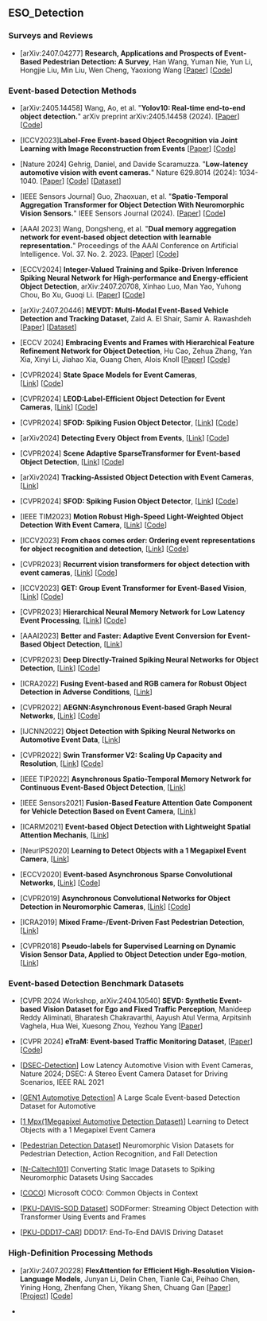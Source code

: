 ## ESO_Detection



### Surveys and Reviews 

* [arXiv:2407.04277] **Research, Applications and Prospects of Event-Based Pedestrian Detection: A Survey**, Han Wang, Yuman Nie, Yun Li, Hongjie Liu, Min Liu, Wen Cheng, Yaoxiong Wang
  [[Paper](https://arxiv.org/abs/2407.04277)]
  [[Code](https://github.com/TristanWH/DVS4PD)] 






### Event-based Detection Methods 


* [arXiv:2405.14458] Wang, Ao, et al. "**Yolov10: Real-time end-to-end object detection.**" arXiv preprint arXiv:2405.14458 (2024).
  [[Paper](https://arxiv.org/abs/2405.14458)]
  [[Code](https://github.com/THU-MIG/yolov10)] 
  
* [ICCV2023]**Label-Free Event-based Object Recognition via Joint Learning with Image Reconstruction from Events**
  [[Paper](https://openaccess.thecvf.com/content/ICCV2023/papers/Cho_Label-Free_Event-based_Object_Recognition_via_Joint_Learning_with_Image_Reconstruction_ICCV_2023_paper.pdf)]
  [[Code](https://github.com/)]

* [Nature 2024] Gehrig, Daniel, and Davide Scaramuzza. "**Low-latency automotive vision with event cameras.**" Nature 629.8014 (2024): 1034-1040.
  [[Paper](https://www.nature.com/articles/s41586-024-07409-w)]
  [[Code](https://github.com/uzh-rpg/dagr)]
  [[Dataset](https://github.com/uzh-rpg/dsec-det)] 
  
* [IEEE Sensors Journal] Guo, Zhaoxuan, et al. "**Spatio-Temporal Aggregation Transformer for Object Detection With Neuromorphic Vision Sensors.**" IEEE Sensors Journal (2024).
  [[Paper](https://ieeexplore.ieee.org/abstract/document/10516298)]
  [[Code](https://github.com/TJU-guozhaoxuan/STAT)] 
  
* [AAAI 2023] Wang, Dongsheng, et al. "**Dual memory aggregation network for event-based object detection with learnable representation.**"
  Proceedings of the AAAI Conference on Artificial Intelligence. Vol. 37. No. 2. 2023.
  [[Paper](https://ojs.aaai.org/index.php/AAAI/article/view/25346)]
  [[Code](https://github.com/wds320/AAAI_Event_based_detection)] 

* [ECCV2024] **Integer-Valued Training and Spike-Driven Inference Spiking Neural Network for High-performance and Energy-efficient Object Detection**, arXiv:2407.20708, 
  Xinhao Luo, Man Yao, Yuhong Chou, Bo Xu, Guoqi Li. 
  [[Paper](https://arxiv.org/abs/2407.20708)]
  [[Code](https://github.com/BICLab/SpikeYOLO)] 
  
* [arXiv:2407.20446] **MEVDT: Multi-Modal Event-Based Vehicle Detection and Tracking Dataset**, 
  Zaid A. El Shair, Samir A. Rawashdeh
  [[Paper](https://arxiv.org/abs/2407.20446)]
  [[Dataset](https://deepblue.lib.umich.edu/data/concern/data_sets/bc386k045)] 

* [ECCV 2024] **Embracing Events and Frames with Hierarchical Feature Refinement Network for Object Detection**,
  Hu Cao, Zehua Zhang, Yan Xia, Xinyi Li, Jiahao Xia, Guang Chen, Alois Knoll
  [[Paper](https://arxiv.org/abs/2407.12582)]
  [[Code](https://github.com/HuCaoFighting/FRN)]
  
* [CVPR2024] **State Space Models for Event Cameras**,  
  [[Link](https://openaccess.thecvf.com/content/CVPR2024/papers/Zubic_State_Space_Models_for_Event_Cameras_CVPR_2024_paper.pdf)]
  [[Code](https://github.com/uzh-rpg/ssms_event_cameras)]

* [CVPR2024] **LEOD:Label-Efficient Object Detection for Event Cameras**,
   [[Link](https://arxiv.org/pdf/2311.17286)]
   [[Code](https://github.com/Wuziyi616/LEOD)]

* [CVPR2024] **SFOD: Spiking Fusion Object Detector**,
  [[Link](https://arxiv.org/abs/2403.15192)]
  [[Code](https://github.com/yimeng-fan/SFOD)]

* [arXiv2024] **Detecting Every Object from Events**,
   [[Link](https://arxiv.org/pdf/2404.05285)]
   [[Code](https://github.com/Hatins/DEOE)]

* [CVPR2024] **Scene Adaptive SparseTransformer for Event-based Object Detection**,
   [[Link](https://arxiv.org/pdf/2404.01882)]
   [[Code](https://github.com/Peterande/SAST)]

* [arXiv2024] **Tracking-Assisted Object Detection with Event Cameras**,
   [[Link](https://arxiv.org/pdf/2403.18330)]

* [CVPR2024] **SFOD: Spiking Fusion Object Detector**, 
   [[Link](https://arxiv.org/pdf/2403.15192)]
   [[Code](https://github.com/yimeng-fan/SFOD)]


* [IEEE TIM2023] **Motion Robust High-Speed Light-Weighted Object Detection With Event Camera**, 
   [[Link](https://ieeexplore.ieee.org/stamp/stamp.jsp?tp=&arnumber=10109007)]
   [[Code](https://github.com/HarmoniaLeo/FRLWEvD.)]

* [ICCV2023] **From chaos comes order: Ordering event representations for object recognition and detection**, 
   [[Link](https://arxiv.org/pdf/2304.13455)]
   [[Code](https://github.com/uzh-rpg/event_representation_study)]

* [CVPR2023] **Recurrent vision transformers for object detection with event cameras**, 
   [[Link](https://arxiv.org/pdf/2212.05598)]
   [[Code](https://github.com/uzh-rpg/RVT)]

* [ICCV2023] **GET: Group Event Transformer for Event-Based Vision**, 
   [[Link](https://arxiv.org/pdf/2310.02642)]
   [[Code](https://github.com/Peterande/GET-Group-Event-Transformer)]

* [CVPR2023] **Hierarchical Neural Memory Network for Low Latency Event Processing**,
   [[Link](https://arxiv.org/pdf/2305.17852)]
   [[Code](https://hamarh.github.io/hmnet/)]

* [AAAI2023] **Better and Faster: Adaptive Event Conversion for Event-Based Object Detection**, 
   [[Link](https://ojs.aaai.org/index.php/AAAI/article/view/25298)]

* [CVPR2023] **Deep Directly-Trained Spiking Neural Networks for Object Detection**, 
   [[Link](https://arxiv.org/pdf/2307.11411)]
   [[Code](https://github.com/BICLab/EMS-YOLO)]

* [ICRA2022] **Fusing Event-based and RGB camera for Robust Object Detection in Adverse Conditions**, 
   [[Link](https://ieeexplore.ieee.org/stamp/stamp.jsp?tp=&arnumber=9812059)]

* [CVPR2022] **AEGNN:Asynchronous Event-based Graph Neural Networks**, 
   [[Link](https://arxiv.org/pdf/2203.17149)]
   [[Code](https://uzh-rpg.github.io/aegnn/)]

* [IJCNN2022] **Object Detection with Spiking Neural Networks on Automotive Event Data**, 
   [[Link](https://arxiv.org/pdf/2205.04339)]

* [CVPR2022] **Swin Transformer V2: Scaling Up Capacity and Resolution**, 
   [[Link](https://arxiv.org/pdf/2111.09883)]
   [[Code](https://github.com/microsoft/Swin-Transformer)]

* [IEEE TIP2022] **Asynchronous Spatio-Temporal Memory Network for Continuous Event-Based Object Detection**, 
   [[Link](https://ieeexplore.ieee.org/stamp/stamp.jsp?tp=&arnumber=9749022)]

* [IEEE Sensors2021] **Fusion-Based Feature Attention Gate Component for Vehicle Detection Based on Event Camera**, 
   [[Link](https://ieeexplore.ieee.org/stamp/stamp.jsp?tp=&arnumber=9546775)]

* [ICARM2021] **Event-based Object Detection with Lightweight Spatial Attention Mechanis**, 
   [[Link](https://ieeexplore.ieee.org/stamp/stamp.jsp?tp=&arnumber=9536146)]

* [NeurIPS2020] **Learning to Detect Objects with a 1 Megapixel Event Camera**, 
   [[Link](https://proceedings.neurips.cc/paper_files/paper/2020/file/c213877427b46fa96cff6c39e837ccee-Paper.pdf)]

* [ECCV2020] **Event-based Asynchronous Sparse Convolutional Networks**,
   [[Link](https://arxiv.org/pdf/2003.09148)]
   [[Code](https://github.com/uzh-rpg/rpg_asynet)]

* [CVPR2019] **Asynchronous Convolutional Networks for Object Detection in Neuromorphic Cameras**, 
   [[Link](https://ieeexplore.ieee.org/stamp/stamp.jsp?tp=&arnumber=9025409)]
   [[Code](https://github.com/marcocannici/async-ev-cnn)]

* [ICRA2019] **Mixed Frame-/Event-Driven Fast Pedestrian Detection**, 
   [[Link](https://ieeexplore.ieee.org/stamp/stamp.jsp?tp=&arnumber=8793924)]

* [CVPR2018] **Pseudo-labels for Supervised Learning on Dynamic Vision Sensor Data, Applied to Object Detection under Ego-motion**, 
   [[Link](https://arxiv.org/pdf/1709.09323)]




### Event-based Detection Benchmark Datasets 


* [CVPR 2024 Workshop, arXiv:2404.10540] **SEVD: Synthetic Event-based Vision Dataset for Ego and Fixed Traffic Perception**,
  Manideep Reddy Aliminati, Bharatesh Chakravarthi, Aayush Atul Verma, Arpitsinh Vaghela, Hua Wei, Xuesong Zhou, Yezhou Yang 
  [[Paper](https://arxiv.org/abs/2404.10540)] 
  
* [CVPR 2024] **eTraM: Event-based Traffic Monitoring Dataset**,
  [[Paper](https://openaccess.thecvf.com/content/CVPR2024/papers/Verma_eTraM_Event-based_Traffic_Monitoring_Dataset_CVPR_2024_paper.pdf)]
  [[Code](https://github.com/eventbasedvision/eTraM)] 

* [[DSEC-Detection](https://github.com/uzh-rpg/dsec-det)]
  Low Latency Automotive Vision with Event Cameras, Nature 2024;
  DSEC: A Stereo Event Camera Dataset for Driving Scenarios, IEEE RAL 2021

* [[GEN1 Automotive Detection](https://arxiv.org/pdf/2001.08499)]
  A Large Scale Event-based Detection Dataset for Automotive

* [[1 Mpx(1Megapixel Automotive Detection Dataset)](https://arxiv.org/abs/2009.13436)]
  Learning to Detect Objects with a 1 Megapixel Event Camera

* [[Pedestrian Detection Dataset](https://www.frontiersin.org/articles/10.3389/fnbot.2019.00038/full)]
  Neuromorphic Vision Datasets for Pedestrian Detection, Action Recognition, and Fall Detection

* [[N-Caltech101](https://www.garrickorchard.com/datasets/n-caltech101)]
Converting Static Image Datasets to Spiking Neuromorphic Datasets Using Saccades

* [[COCO](https://cocodataset.org/)]
Microsoft COCO: Common Objects in Context

* [[PKU-DAVIS-SOD Dataset](https://github.com/dianzl/SODFormer)]
 SODFormer: Streaming Object Detection with Transformer Using Events and Frames

* [[PKU-DDD17-CAR](http://sensors.ini.uzh.ch/databases.html)]
  DDD17: End-To-End DAVIS Driving Dataset





### High-Definition Processing Methods 

* [arXiv:2407.20228] **FlexAttention for Efficient High-Resolution Vision-Language Models**, Junyan Li, Delin Chen, Tianle Cai, Peihao Chen, Yining Hong, Zhenfang Chen, Yikang Shen, Chuang Gan 
  [[Paper](https://arxiv.org/abs/2407.20228)]
  [[Project](https://vis-www.cs.umass.edu/flexattention/)]
  [[Code](https://github.com/UMass-Foundation-Model/FlexAttention)] 

* 


